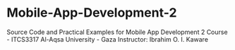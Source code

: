 # Mobile-App-Development-2
Source Code and Practical Examples for Mobile App Development 2 Course - ITCS3317
Al-Aqsa University - Gaza
Instructor: Ibrahim O. I. Kaware
